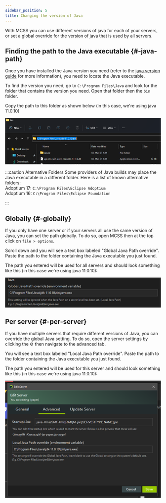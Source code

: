 ```yaml
---
sidebar_position: 5
title: Changing the version of Java
---
```


With MCSS you can use different versions of java for each of your servers, or set a global override for the version of java that is used by all servers.


## Finding the path to the Java executable {#-java-path}

Once you have installed the Java version you need (refer to the [java version guide](java-version) for more information), you need to locate the Java executable.

To find the version you need, go to `C:\Program Files\Java` and look for the folder that contains the version you need. Open that folder then the `bin` folder. 

Copy the path to this folder as shown below (in this case, we're using java 11.0.10)

![explorer path](/img/docs/java-path/explorer.png)

:::caution Alternative Folders
Some providers of Java builds may place the Java executable in a different folder. Here is a list of known alternative folders: <br/>
Adoptium 17: `C:\Program Files\Eclipse Adoptium` <br/>
Adoptium 16: `C:\Program Files\Eclipse Foundation` <br/>

:::
## Globally {#-globally}

If you only have one server or if your servers all use the same version of Java, you can set the path globally.
To do so, open MCSS then at the top click on `file > options`.

Scroll down and you will see a text box labeled "Global Java Path override". Paste the path to the folder containing the Java executable you just found.

The path you entered will be used for all servers and should look something like this (in this case we're using java 11.0.10):

![explorer path](/img/docs/java-path/java-path-override.png)

## Per server {#-per-server}
If you have multiple servers that require different versions of Java, you can override the global Java setting. To do so, open the server settings by clicking the ⚙️ then navigate to the advanced tab. 

You will see a text box labeled "Local Java Path override". Paste the path to the folder containing the Java executable you just found.

The path you entered will be used for this server and should look something like this (in this case we're using java 11.0.10):

![explorer path](/img/docs/java-path/local-path-override.png)
